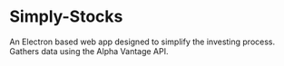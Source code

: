 # Simply-Stocks
An Electron based web app designed to simplify the investing process. Gathers data using the Alpha Vantage API.
